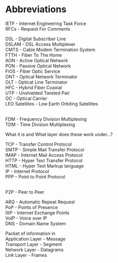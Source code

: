 # Abbreviations

IETF - Internet Engineering Task Force\
RFCs - Request For Comments

DSL - Digital Subscriber Line\
DSLAM - DSL Access Multiplexer\
CMTS - Cable Modem Termination System\
FTTH - Fiber To The Home\
AON - Active Optical Network\
PON - Passive Optical Network\
FiOS - Fiber Optic Service\
ONT - Optical Network Terminator\
OLT - Opticat Line Terminator\
HFC - Hybrid Fiber Coaxial\
UTP - Unshielded Twisted Pair\
OC - Optical Carrier\
LEO Satellites - Low Earth Orbiting Satellites

\
FDM - Frequency Division Multiplexing\
TDM - Time Division Multiplexing

What it is and What layer does these work under...?

TCP - Transfer Control Protocol\
SMTP - Simple Mail Transfer Protocol\
IMAP - Internet Mail Access Protocol\
HTTP - Hyper Text Transfer Protocol\
HTML - Hyper Text Markup language\
IP - Internet Protocol\
PPP - Point to Point Protocol

\
P2P - Peer to Peer

ARQ - Automatic Repeat Request\
PoP - Points of Presence\
IXP - Internet Exchange Points\
VoIP - Voice over IP\
DNS - Domain Name System

Packet of information in\
Application Layer - Message\
Transport Layer - Segment\
Network Layer - Datagrams\
Link Layer - Frames
